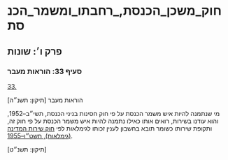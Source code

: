 # חוק_משכן_הכנסת,_רחבתו_ומשמר_הכנסת

## פרק ו׳: שונות

### סעיף 33: הוראות מעבר

[33.](https://he.wikisource.org/wiki/חוק_משכן_הכנסת,_רחבתו_ומשמר_הכנסת#s_yp_33)

הוראות מעבר [תיקון: תשנ״ה]

מי שנתמנה להיות איש משמר הכנסת על פי חוק חסינות בניני הכנסת, תשי״ב–1952, והוא עודנו בשירות, רואים אותו כאילו נתמנה להיות איש משמר הכנסת על פי חוק זה, ותקופת שירותו כשומר תובא בחשבון לענין זכותו לגימלאות לפי [חוק שירות המדינה (גימלאות), תשט״ו–1955](https://he.wikisource.org/wiki/חוק_שירות_המדינה_(גימלאות) "חוק שירות המדינה (גימלאות)").

[תיקון: תשנ״ט]